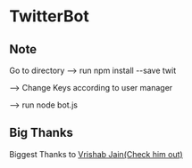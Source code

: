 # TwitterBot
## Note
Go to directory
--> run npm install --save twit

--> Change Keys according to user manager

--> run node bot.js

## Big Thanks

Biggest Thanks to [Vrishab Jain(Check him out)](https://github.com/dragoFireup)
